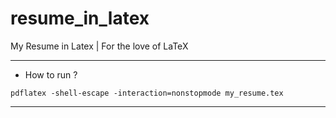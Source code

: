 # resume_in_latex
My Resume in Latex | For the love of LaTeX


---

* How to run ?

```pdflatex -shell-escape -interaction=nonstopmode my_resume.tex```

---

